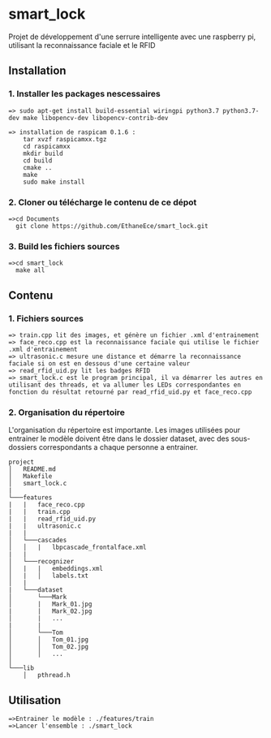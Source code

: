 # smart_lock
Projet de développement d'une serrure intelligente avec une raspberry pi, utilisant la reconnaissance faciale et le RFID
## Installation
### 1. Installer les packages nescessaires
    => sudo apt-get install build-essential wiringpi python3.7 python3.7-dev make libopencv-dev libopencv-contrib-dev
    
    => installation de raspicam 0.1.6 :
        tar xvzf raspicamxx.tgz
        cd raspicamxx
        mkdir build
        cd build
        cmake ..
        make
        sudo make install
### 2. Cloner ou télécharge le contenu de ce dépot
    =>cd Documents
      git clone https://github.com/EthaneEce/smart_lock.git
### 3. Build les fichiers sources
    =>cd smart_lock
      make all


## Contenu

###  1. Fichiers sources
    => train.cpp lit des images, et génère un fichier .xml d'entrainement
    => face_reco.cpp est la reconnaissance faciale qui utilise le fichier .xml d'entrainement
    => ultrasonic.c mesure une distance et démarre la reconnaissance faciale si on est en dessous d'une certaine valeur
    => read_rfid_uid.py lit les badges RFID
    => smart_lock.c est le program principal, il va démarrer les autres en utilisant des threads, et va allumer les LEDs correspondantes en fonction du résultat retourné par read_rfid_uid.py et face_reco.cpp

### 2. Organisation du répertoire
L'organisation du répertoire est importante. Les images utilisées pour entrainer le modèle doivent être dans le dossier dataset, avec des sous-dossiers correspondants a chaque personne a entrainer.

```
project
│   README.md
│   Makefile    
│   smart_lock.c
|
└───features
|   |   face_reco.cpp
|   |   train.cpp
|   |   read_rfid_uid.py
|   |   ultrasonic.c
|   |
│   └───cascades
│   │   |   lbpcascade_frontalface.xml
|   |
│   └───recognizer
│   |   |   embeddings.xml
│   |   │   labels.txt
│   |
|   └───dataset
│       └───Mark
│       |   Mark_01.jpg
|       |   Mark_02.jpg
│       |   ...
|       |
│       └───Tom
│       │   Tom_01.jpg
│       │   Tom_02.jpg
│       │   ...
│   
└───lib
    │   pthread.h
```

## Utilisation
    =>Entrainer le modèle : ./features/train
    =>Lancer l'ensemble : ./smart_lock